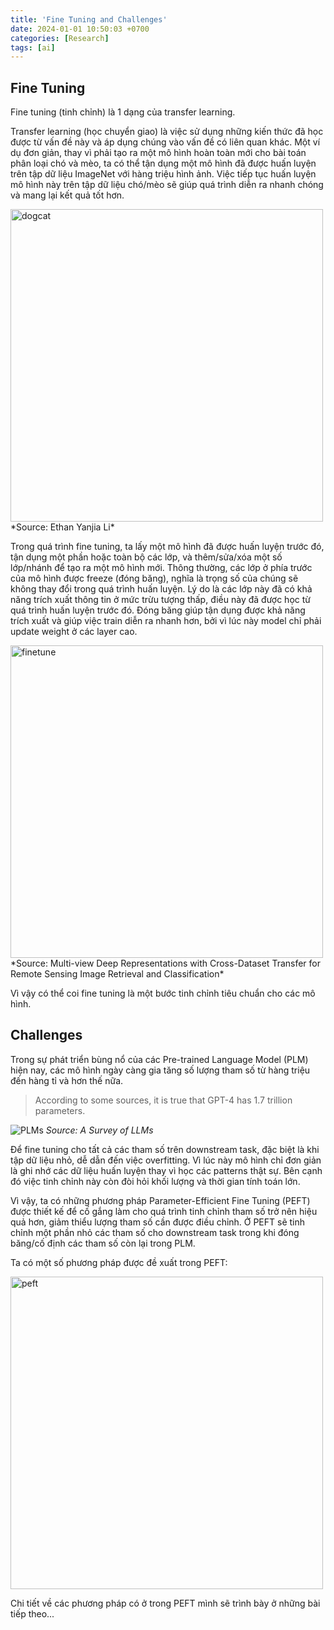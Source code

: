 ```yaml
---
title: 'Fine Tuning and Challenges'
date: 2024-01-01 10:50:03 +0700
categories: [Research]
tags: [ai]     
---
```

## Fine Tuning
Fine tuning (tinh chỉnh) là 1 dạng của transfer learning. 

Transfer learning (học chuyển giao) là việc sử dụng những kiến thức đã học được từ vấn đề này và áp dụng chúng vào vấn đề  có liên quan khác. Một ví dụ đơn giản, thay vì phải tạo ra một mô hình hoàn toàn mới cho bài toán phân loại chó và mèo, ta có thể tận dụng một mô hình đã được huấn luyện trên tập dữ liệu ImageNet với hàng triệu hình ảnh. Việc tiếp tục huấn luyện mô hình này trên tập dữ liệu chó/mèo sẽ giúp quá trình diễn ra nhanh chóng và mang lại kết quả tốt hơn.

<img src="https://i.ibb.co/C70hCnC/1-CV81v-QUQTq-ko-ER9gvqjg.png" alt ="dogcat" width="500"/>
*Source: Ethan Yanjia Li*


Trong quá trình fine tuning, ta lấy một mô hình đã được huấn luyện trước đó, tận dụng một phần hoặc toàn bộ các lớp, và thêm/sửa/xóa một số lớp/nhánh để tạo ra một mô hình mới. Thông thường, các lớp ở phía trước của mô hình được freeze (đóng băng), nghĩa là trọng số của chúng sẽ không thay đổi trong quá trình huấn luyện. Lý do là các lớp này đã có khả năng trích xuất thông tin ở mức trừu tượng thấp, điều này đã được học từ quá trình huấn luyện trước đó. Đóng băng giúp tận dụng được khả năng trích xuất và giúp việc train diễn ra nhanh hơn, bởi vì lúc này model chỉ phải update weight ở các layer cao.

<img src="https://www.researchgate.net/publication/339658226/figure/fig2/AS:941670916952066@1601523250692/Two-types-of-fine-tuning-techniques-using-pretrained-model-trained-on-ImageNet-The-first.png" alt="finetune" width="500"/>
*Source: Multi-view Deep Representations with Cross-Dataset Transfer for Remote Sensing Image Retrieval and Classification*

Vì vậy có thể coi fine tuning là một bước tinh chỉnh tiêu chuẩn cho các mô hình.


## Challenges

Trong sự phát triển bùng nổ của các Pre-trained Language Model (PLM) hiện nay, các mô hình ngày càng gia tăng số lượng tham số từ hàng triệu đến hàng tỉ và hơn thế nữa.

> According to some sources, it is true that GPT-4 has 1.7 trillion parameters.

![PLMs](https://i.ibb.co/nPyN2d8/1-Ei-Qh-BVc-Ypp8sb-R0qn-L1rc-A.webp)
*Source: A Survey of LLMs*

Để fine tuning cho tất cả các tham số trên downstream task, đặc biệt là khi tập dữ liệu nhỏ, dễ dẫn đến việc overfitting. Vì lúc này mô hình chỉ đơn giản là ghi nhớ các dữ liệu huấn luyện thay vì học các patterns thật sự. Bên cạnh đó việc tinh chỉnh này còn đòi hỏi khối lượng và thời gian tính toán lớn.

Vì vậy, ta có những phương pháp Parameter-Efficient Fine Tuning (PEFT) được thiết kế để cố gắng làm cho quá trình tinh chỉnh tham số trở nên hiệu quả hơn, giảm thiểu lượng tham số cần được điều chỉnh. Ở PEFT sẽ tinh chỉnh một phần nhỏ các tham số cho downstream task trong khi đóng băng/cố định các tham số còn lại trong PLM. 

Ta có một số phương pháp được đề xuất trong PEFT:

<img src="https://i.ibb.co/ZMSd6xq/Screenshot-from-2024-01-01-23-21-35.png"  alt="peft" width="500"/>

Chi tiết về các phương pháp có ở trong PEFT mình sẽ trình bày ở những bài tiếp theo...
